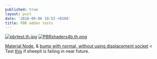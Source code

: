 ```yaml
---
published: true
layout: post
date: '2016-09-06 10:55 +0200'
title: PBR addon tests
---
```

[![pbrtest.th.jpg](https://cdn.scrot.moe/images/2016/09/06/pbrtest.th.jpg)](https://scrot.moe/image/kFPC) [![PBRshaders4b.th.png](https://cdn.scrot.moe/images/2016/09/06/PBRshaders4b.th.png)](https://scrot.moe/image/kQDj)

[Material Node.]({{site.baseurl}}/media/PBRaddonMaterialExample.PNG) & [bump with normal, without using displacement socket](http://getblended.org/screens/cyclesbump.jpg) < Test [this](https://cdn.scrot.moe/images/2016/09/06/noDisplacementNode.jpg) if sheepit is failing in near future.

